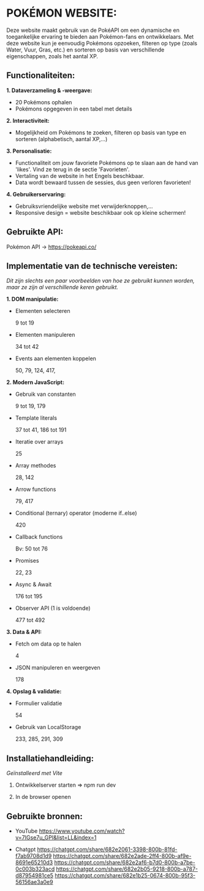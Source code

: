 # POKÉMON WEBSITE:

Deze website maakt gebruik van de PokéAPI om een dynamische en toegankelijke ervaring te bieden aan Pokémon-fans en ontwikkelaars. Met deze website kun je eenvoudig Pokémons opzoeken, filteren op type (zoals Water, Vuur, Gras, etc.) en sorteren op basis van verschillende eigenschappen, zoals het aantal XP.

## Functionaliteiten:

**1. Dataverzameling & -weergave:**
  - 20 Pokémons ophalen
  - Pokémons opgegeven in een tabel met details

**2. Interactiviteit:**
  - Mogelijkheid om Pokémons te zoeken, filteren op basis van type en sorteren (alphabetisch, aantal XP,...)

**3. Personalisatie:**
  - Functionaliteit om jouw favoriete Pokémons op te slaan aan de hand van 'likes'. Vind ze terug in de sectie 'Favorieten'.
  - Vertaling van de website in het Engels beschkbaar.
  - Data wordt bewaard tussen de sessies, dus geen verloren favorieten!

**4. Gebruikerservaring:**
  - Gebruiksvriendelijke website met verwijderknoppen,... 
  - Responsive design = website beschikbaar ook op kleine schermen!


## Gebruikte API:

Pokémon API -> https://pokeapi.co/

## Implementatie van de technische vereisten:
*Dit zijn slechts een paar voorbeelden van hoe ze gebruikt kunnen worden, maar ze zijn al verschillende keren gebruikt.*

**1. DOM manipulatie:**
  - Elementen selecteren
    
    9 tot 19

  - Elementen manipuleren
    
    34 tot 42

  - Events aan elementen koppelen
     
    50, 79, 124, 417, 

**2. Modern JavaScript:**
  - Gebruik van constanten
    
    9 tot 19, 179

  - Template literals
    
    37 tot 41, 186 tot 191

  - Iteratie over arrays
    
    25

  - Array methodes
    
    28, 142

  - Arrow functions
    
    79, 417

  - Conditional (ternary) operator (moderne if..else)
    
    420

  - Callback functions
    
    Bv: 50 tot 76

  - Promises
    
    22, 23

  - Async & Await
    
    176 tot 195

  - Observer API (1 is voldoende)
    
    477 tot 492

**3. Data & API:**
  - Fetch om data op te halen
    
    4

  - JSON manipuleren en weergeven
    
    178

**4. Opslag & validatie:**
  - Formulier validatie
    
    54

  - Gebruik van LocalStorage
    
    233, 285, 291, 309


## Installatiehandleiding:

*Geïnstalleerd met Vite*
 
1. Ontwikkelserver starten
=> npm run dev
   
2. In de browser openen


## Gebruikte bronnen:


- YouTube
https://www.youtube.com/watch?v=7IGse7u_GPI&list=LL&index=1

- Chatgpt
https://chatgpt.com/share/682e2061-3398-800b-81fd-f7ab9708d1d9
https://chatgpt.com/share/682e2ade-2ff4-800b-af9e-8691e65210d3
https://chatgpt.com/share/682e2af6-b7d0-800b-a7be-0c003b323acd
https://chatgpt.com/share/682e2b05-9218-800b-a787-d87954981ce5
https://chatgpt.com/share/682e1b25-0674-800b-95f3-56156ae3a0e9

